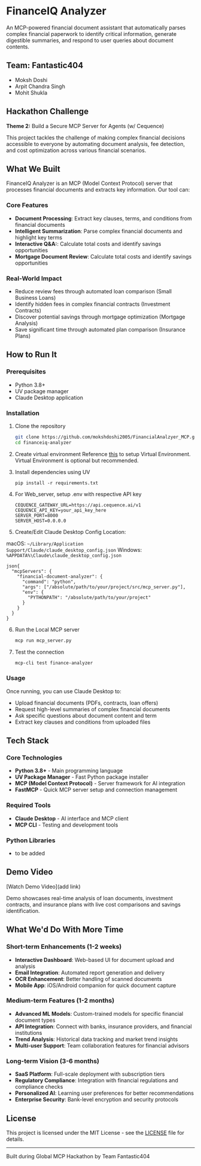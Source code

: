 # FinanceIQ Analyzer

An MCP-powered financial document assistant that automatically parses complex financial paperwork to identify critical information, generate digestible summaries, and respond to user queries about document contents.

## Team: Fantastic404

- Moksh Doshi
- Arpit Chandra Singh
- Mohit Shukla

## Hackathon Challenge

**Theme 2:** Build a Secure MCP Server for Agents (w/ Cequence)

This project tackles the challenge of making complex financial decisions accessible to everyone by automating document analysis, fee detection, and cost optimization across various financial scenarios.

## What We Built

FinanceIQ Analyzer is an MCP (Model Context Protocol) server that processes financial documents and extracts key information. Our tool can:

### Core Features

- **Document Processing**: Extract key clauses, terms, and conditions from financial documents
- **Intelligent Summarization**: Parse complex financial documents and highlight key terms
- **Interactive Q&A:**: Calculate total costs and identify savings opportunities
- **Mortgage Document Review**: Calculate total costs and identify savings opportunities

### Real-World Impact

- Reduce review fees through automated loan comparison (Small Business Loans)
- Identify hidden fees in complex financial contracts (Investment Contracts)
- Discover potential savings through mortgage optimization (Mortgage Analysis)
- Save significant time through automated plan comparison (Insurance Plans)

## How to Run It

### Prerequisites

- Python 3.8+
- UV package manager
- Claude Desktop application

### Installation

1. Clone the repository
   ```bash
   git clone https://github.com/mokshdoshi2005/FinancialAnalzyer_MCP.git
   cd financeiq-analyzer
   ```

2. Create virtual environment
   Reference [this](https://python.land/virtual-environments/virtualenv) to setup Virtual Environment.
   Virtual Environment is optional but recommended.
   
4. Install dependencies using UV
   ```
   pip install -r requirements.txt
   ```

5. For Web_server, setup .env with respective API key
   ```
   CEQUENCE_GATEWAY_URL=https://api.cequence.ai/v1
   CEQUENCE_API_KEY=your_api_key_here
   SERVER_PORT=8000
   SERVER_HOST=0.0.0.0
   ```

6. Create/Edit Claude Desktop Config
Location:

macOS: ```~/Library/Application Support/Claude/claude_desktop_config.json```
Windows: ```%APPDATA%\Claude\claude_desktop_config.json```
```
json{
  "mcpServers": {
    "financial-document-analyzer": {
      "command": "python",
      "args": ["/absolute/path/to/your/project/src/mcp_server.py"],
      "env": {
        "PYTHONPATH": "/absolute/path/to/your/project"
      }
    }
  }
}
```
6. Run the Local MCP server
   ```bash
   mcp run mcp_server.py
   ```

7. Test the connection
   ```bash
   mcp-cli test finance-analyzer
   ```

### Usage

Once running, you can use Claude Desktop to:

- Upload financial documents (PDFs, contracts, loan offers)
- Request high-level summaries of complex financial documents
- Ask specific questions about document content and term
- Extract key clauses and conditions from uploaded files

## Tech Stack

### Core Technologies

- **Python 3.8+** - Main programming language
- **UV Package Manager** - Fast Python package installer
- **MCP (Model Context Protocol)** - Server framework for AI integration
- **FastMCP** - Quick MCP server setup and connection management

### Required Tools

- **Claude Desktop** - AI interface and MCP client
- **MCP CLI** - Testing and development tools

### Python Libraries

- to be added

## Demo Video

[Watch Demo Video](add link)

Demo showcases real-time analysis of loan documents, investment contracts, and insurance plans with live cost comparisons and savings identification.

## What We'd Do With More Time

### Short-term Enhancements (1-2 weeks)

- **Interactive Dashboard**: Web-based UI for document upload and analysis
- **Email Integration**: Automated report generation and delivery
- **OCR Enhancement**: Better handling of scanned documents
- **Mobile App**: iOS/Android companion for quick document capture

### Medium-term Features (1-2 months)

- **Advanced ML Models**: Custom-trained models for specific financial document types
- **API Integration**: Connect with banks, insurance providers, and financial institutions
- **Trend Analysis**: Historical data tracking and market trend insights
- **Multi-user Support**: Team collaboration features for financial advisors

### Long-term Vision (3-6 months)

- **SaaS Platform**: Full-scale deployment with subscription tiers
- **Regulatory Compliance**: Integration with financial regulations and compliance checks
- **Personalized AI**: Learning user preferences for better recommendations
- **Enterprise Security**: Bank-level encryption and security protocols

## License

This project is licensed under the MIT License - see the [LICENSE](LICENSE) file for details.

---

Built during Global MCP Hackathon by Team Fantastic404

